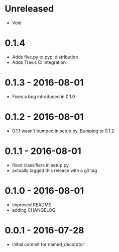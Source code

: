 # Unreleased

- Void

# 0.1.4

- Adds five.py to pypi distribution
- Adds Travis CI integration

# 0.1.3 - 2016-08-01

- Fixes a bug introduced in 0.1.0

# 0.1.2 - 2016-08-01

- 0.1.1 wasn't bumped in setup.py. Bumping to 0.1.2

# 0.1.1 - 2016-08-01

- fixed classifiers in setup.py
- actually tagged this release with a git tag

# 0.1.0 - 2016-08-01

- improved README
- adding CHANGELOG

# 0.0.1 - 2016-07-28

- initial commit for named_decorator
